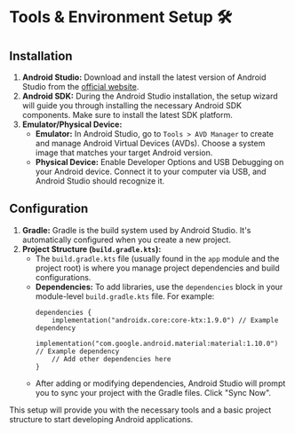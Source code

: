 # Tools & Environment Setup 🛠️

## Installation

1.  **Android Studio:** Download and install the latest version of Android Studio from the [official website](https://developer.android.com/studio).
2.  **Android SDK:** During the Android Studio installation, the setup wizard will guide you through installing the necessary Android SDK components. Make sure to install the latest SDK platform.
3.  **Emulator/Physical Device:**
    *   **Emulator:** In Android Studio, go to `Tools > AVD Manager` to create and manage Android Virtual Devices (AVDs). Choose a system image that matches your target Android version.
    *   **Physical Device:** Enable Developer Options and USB Debugging on your Android device. Connect it to your computer via USB, and Android Studio should recognize it.

## Configuration

1.  **Gradle:** Gradle is the build system used by Android Studio. It's automatically configured when you create a new project.
2.  **Project Structure (`build.gradle.kts`):**
    *   The `build.gradle.kts` file (usually found in the `app` module and the project root) is where you manage project dependencies and build configurations.
    *   **Dependencies:** To add libraries, use the `dependencies` block in your module-level `build.gradle.kts` file. For example:
        ```
        dependencies {
            implementation("androidx.core:core-ktx:1.9.0") // Example dependency
            implementation("com.google.android.material:material:1.10.0") // Example dependency
            // Add other dependencies here
        }
        ```
    *   After adding or modifying dependencies, Android Studio will prompt you to sync your project with the Gradle files. Click "Sync Now".

This setup will provide you with the necessary tools and a basic project structure to start developing Android applications.
